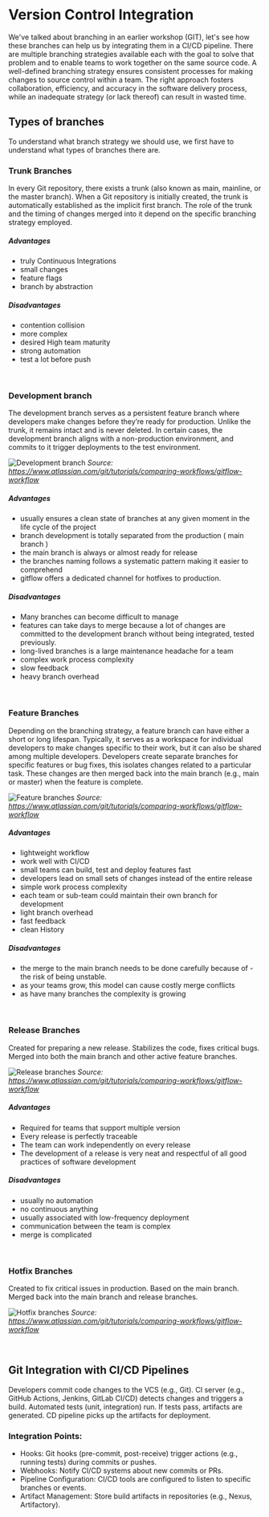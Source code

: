 # Version Control Integration

We've talked about branching in an earlier workshop (GIT), let's see how these branches can help us by integrating them in a CI/CD pipeline. There are multiple branching strategies available each with the goal to solve that problem and to enable teams to work together on the same source code. A well-defined branching strategy ensures consistent processes for making changes to source control within a team. The right approach fosters collaboration, efficiency, and accuracy in the software delivery process, while an inadequate strategy (or lack thereof) can result in wasted time.

## Types of branches
To understand what branch strategy we should use, we first have to understand what types of branches there are.

### Trunk Branches
In every Git repository, there exists a trunk (also known as main, mainline, or the master branch). When a Git repository is initially created, the trunk is automatically established as the implicit first branch. The role of the trunk and the timing of changes merged into it depend on the specific branching strategy employed. 

##### Advantages
- truly Continuous Integrations
- small changes
- feature flags
- branch by abstraction

##### Disadvantages
- contention collision
- more complex
- desired High team maturity
- strong automation
- test a lot before push

<br>

### Development branch
The development branch serves as a persistent feature branch where developers make changes before they’re ready for production. Unlike the trunk, it remains intact and is never deleted. In certain cases, the development branch aligns with a non-production environment, and commits to it trigger deployments to the test environment. 

![Development branch](assets/images/01%20How%20it%20works.svg)
*Source: https://www.atlassian.com/git/tutorials/comparing-workflows/gitflow-workflow*

##### Advantages
- usually ensures a clean state of branches at any given moment in the life cycle of the project
- branch development is totally separated from the production ( main branch )
- the main branch is always or almost ready for release
- the branches naming follows a systematic pattern making it easier to comprehend
- gitflow offers a dedicated channel for hotfixes to production.

##### Disadvantages
- Many branches can become difficult to manage
- features can take days to merge because a lot of changes are committed to the development branch without being integrated, tested previously.
- long-lived branches is a large maintenance headache for a team
- complex work process complexity
- slow feedback
- heavy branch overhead

<br>

### Feature Branches
Depending on the branching strategy, a feature branch can have either a short or long lifespan. Typically, it serves as a workspace for individual developers to make changes specific to their work, but it can also be shared among multiple developers. 
Developers create separate branches for specific features or bug fixes, this isolates changes related to a particular task.
These changes are then merged back into the main branch (e.g., main or master) when the feature is complete.

![Feature branches](assets/images/02%20Feature%20branches.svg)
*Source: https://www.atlassian.com/git/tutorials/comparing-workflows/gitflow-workflow*

##### Advantages
- lightweight workflow
- work well with CI/CD
- small teams can build, test and deploy features fast
- developers lead on small sets of changes instead of the entire release
- simple work process complexity
- each team or sub-team could maintain their own branch for development
- light branch overhead
- fast feedback
- clean History

##### Disadvantages
- the merge to the main branch needs to be done carefully because of - the risk of being unstable.
- as your teams grow, this model can cause costly merge conflicts
- as have many branches the complexity is growing

<br>

### Release Branches
Created for preparing a new release.
Stabilizes the code, fixes critical bugs.
Merged into both the main branch and other active feature branches.

![Release branches](assets/images/03%20Release%20branches.svg)
*Source: https://www.atlassian.com/git/tutorials/comparing-workflows/gitflow-workflow*

##### Advantages
- Required for teams that support multiple version
- Every release is perfectly traceable
- The team can work independently on every release
- The development of a release is very neat and respectful of all good practices of software development

##### Disadvantages
- usually no automation
- no continuous anything
- usually associated with low-frequency deployment
- communication between the team is complex
- merge is complicated

<br>

### Hotfix Branches
Created to fix critical issues in production.
Based on the main branch.
Merged back into the main branch and release branches.

![Hotfix branches](assets/images/04%20Hotfix%20branches.svg)
*Source: https://www.atlassian.com/git/tutorials/comparing-workflows/gitflow-workflow*

<br>

## Git Integration with CI/CD Pipelines
Developers commit code changes to the VCS (e.g., Git).
CI server (e.g., GitHub Actions, Jenkins, GitLab CI/CD) detects changes and triggers a build.
Automated tests (unit, integration) run.
If tests pass, artifacts are generated.
CD pipeline picks up the artifacts for deployment.

### Integration Points:
- Hooks: Git hooks (pre-commit, post-receive) trigger actions (e.g., running tests) during commits or pushes.
- Webhooks: Notify CI/CD systems about new commits or PRs.
- Pipeline Configuration: CI/CD tools are configured to listen to specific branches or events.
- Artifact Management: Store build artifacts in repositories (e.g., Nexus, Artifactory).